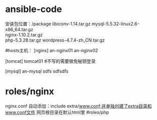 # ansible-code
安装包位置：/package
libiconv-1.14.tar.gz 
mysql-5.5.32-linux2.6-x86_64.tar.gz  
nginx-1.10.2.tar.gz  
php-5.3.28.tar.gz
wordpress-4.7.4-zh_CN.tar.gz

#hosts主机：
[nginx]
an-nginx01 
an-nginx02 

[tomcat]
tomcat01      #不写的需要做免秘钥登录

[mysql]
an-mysql
sdfs
sdfsdfs
# roles/nginx
nginx.conf 自动添加：include extra/www.conf;并单独创建了extra目录和www.conf文件
网页根目录在默认html里
#roles/php


